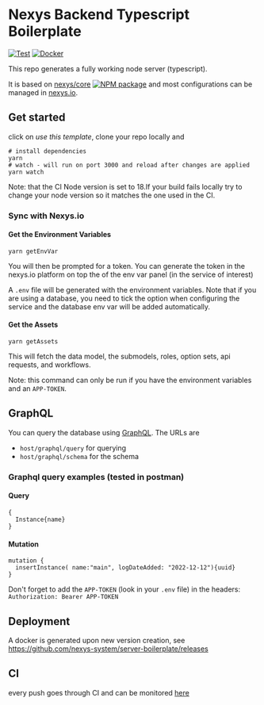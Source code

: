 # Nexys Backend Typescript Boilerplate

[![Test](https://github.com/nexys-system/server-boilerplate/actions/workflows/test.yml/badge.svg)](https://github.com/nexys-system/server-boilerplate/actions/workflows/test.yml)
[![Docker](https://github.com/nexys-system/server-boilerplate/actions/workflows/publish.yml/badge.svg)](https://github.com/nexys-system/server-boilerplate/actions/workflows/publish.yml)

This repo generates a fully working node server (typescript).

It is based on [nexys/core](https://github.com/nexys-system/core) [![NPM package](https://badge.fury.io/js/%40nexys%2Fcore.svg)](https://www.npmjs.com/package/@nexys/core) and most configurations can be managed in [nexys.io](https://app.nexys.io).

## Get started

click on _use this template_, clone your repo locally and

```
# install dependencies
yarn
# watch - will run on port 3000 and reload after changes are applied
yarn watch
```

Note: that the CI Node version is set to 18.If your build fails locally try to change your node version so it matches the one used in the CI.

### Sync with Nexys.io

#### Get the Environment Variables

```
yarn getEnvVar
```

You will then be prompted for a token. You can generate the token in the nexys.io platform on top the of the env var panel (in the service of interest)

A `.env` file will be generated with the environment variables. Note that if you are using a database, you need to tick the option when configuring the service and the database env var will be added automatically.

#### Get the Assets

```
yarn getAssets
```

This will fetch the data model, the submodels, roles, option sets, api requests, and workflows.

Note: this command can only be run if you have the environment variables and an `APP-TOKEN`.

## GraphQL

You can query the database using [GraphQL](https://graphql.org/). The URLs are
* `host/graphql/query` for querying
* `host/graphql/schema` for the schema

### Graphql query examples (tested in postman)

#### Query

```
{
  Instance{name}
}
```

#### Mutation

```
mutation {
  insertInstance( name:"main", logDateAdded: "2022-12-12"){uuid}
}
```

Don't forget to add the `APP-TOKEN` (look in your `.env` file) in the headers: `Authorization: Bearer APP-TOKEN`

## Deployment

A docker is generated upon new version creation, see https://github.com/nexys-system/server-boilerplate/releases

## CI

every push goes through CI and can be monitored [here](https://github.com/nexys-system/server-boilerplate/actions)
